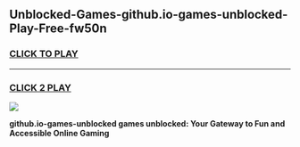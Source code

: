 
## Unblocked-Games-github.io-games-unblocked-Play-Free-fw50n
<h3>
<a href="https://premium76.site?title=github.io-games-unblocked&ref=12A">CLICK TO PLAY</a></h3>
<hr>

<h3>
<a href="https://premium76.site?title=github.io-games-unblocked&ref=12A">CLICK 2 PLAY</a>
  
</h3>

<a href="https://premium76.site?title=github.io-games-unblocked&ref=12A"><img src="https://clearcache.store/games.png"></a>


**github.io-games-unblocked games unblocked: Your Gateway to Fun and Accessible Online Gaming**
